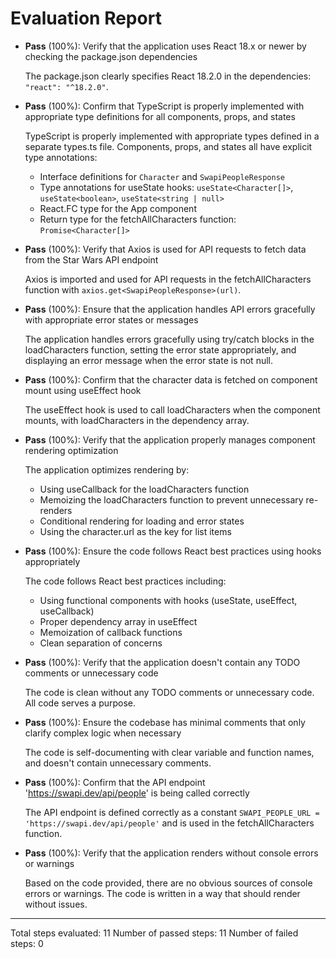 # Evaluation Report

- **Pass** (100%): Verify that the application uses React 18.x or newer by checking the package.json dependencies
  
  The package.json clearly specifies React 18.2.0 in the dependencies: `"react": "^18.2.0"`.

- **Pass** (100%): Confirm that TypeScript is properly implemented with appropriate type definitions for all components, props, and states
  
  TypeScript is properly implemented with appropriate types defined in a separate types.ts file. Components, props, and states all have explicit type annotations:
  - Interface definitions for `Character` and `SwapiPeopleResponse`
  - Type annotations for useState hooks: `useState<Character[]>`, `useState<boolean>`, `useState<string | null>`
  - React.FC type for the App component
  - Return type for the fetchAllCharacters function: `Promise<Character[]>`

- **Pass** (100%): Verify that Axios is used for API requests to fetch data from the Star Wars API endpoint
  
  Axios is imported and used for API requests in the fetchAllCharacters function with `axios.get<SwapiPeopleResponse>(url)`.

- **Pass** (100%): Ensure that the application handles API errors gracefully with appropriate error states or messages
  
  The application handles errors gracefully using try/catch blocks in the loadCharacters function, setting the error state appropriately, and displaying an error message when the error state is not null.

- **Pass** (100%): Confirm that the character data is fetched on component mount using useEffect hook
  
  The useEffect hook is used to call loadCharacters when the component mounts, with loadCharacters in the dependency array.

- **Pass** (100%): Verify that the application properly manages component rendering optimization
  
  The application optimizes rendering by:
  - Using useCallback for the loadCharacters function
  - Memoizing the loadCharacters function to prevent unnecessary re-renders
  - Conditional rendering for loading and error states
  - Using the character.url as the key for list items

- **Pass** (100%): Ensure the code follows React best practices using hooks appropriately
  
  The code follows React best practices including:
  - Using functional components with hooks (useState, useEffect, useCallback)
  - Proper dependency array in useEffect
  - Memoization of callback functions
  - Clean separation of concerns

- **Pass** (100%): Verify that the application doesn't contain any TODO comments or unnecessary code
  
  The code is clean without any TODO comments or unnecessary code. All code serves a purpose.

- **Pass** (100%): Ensure the codebase has minimal comments that only clarify complex logic when necessary
  
  The code is self-documenting with clear variable and function names, and doesn't contain unnecessary comments.

- **Pass** (100%): Confirm that the API endpoint 'https://swapi.dev/api/people' is being called correctly
  
  The API endpoint is defined correctly as a constant `SWAPI_PEOPLE_URL = 'https://swapi.dev/api/people'` and is used in the fetchAllCharacters function.

- **Pass** (100%): Verify that the application renders without console errors or warnings
  
  Based on the code provided, there are no obvious sources of console errors or warnings. The code is written in a way that should render without issues.

---

Total steps evaluated: 11
Number of passed steps: 11
Number of failed steps: 0
